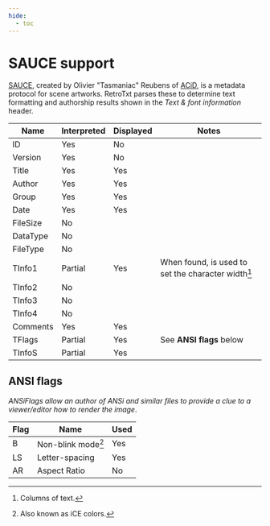 ```yaml
---
hide:
  - toc
---
```

# SAUCE support

[SAUCE](http://www.acid.org/info/sauce/sauce.htm), created by Olivier "Tasmaniac" Reubens of [ACiD](http://www.acid.org), is a metadata protocol for scene artworks. RetroTxt parses these to determine text formatting and authorship results shown in the _Text & font information_ header.

| Name | Interpreted | Displayed | Notes |
| -- | -- | -- | -- |
| ID | Yes | No | |
| Version | Yes | No | |
| Title | Yes | Yes | |
| Author | Yes | Yes | |
| Group | Yes | Yes | |
| Date | Yes | Yes | |
| FileSize | No | | |
| DataType | No | | |
| FileType | No | | |
| TInfo1 | Partial | Yes | When found, is used to set the character width[^1] |
| TInfo2 | No | | |
| TInfo3 | No | | |
| TInfo4 | No | | |
| Comments | Yes | Yes | |
| TFlags | Partial | Yes | See **ANSI flags** below |
| TInfoS | Partial | Yes | |

## ANSI flags

_ANSiFlags allow an author of ANSi and similar files to provide a clue to a viewer/editor how to render the image_.

| Flag | Name | Used |
| -- | -- | -- |
| B | Non-blink mode[^2] | Yes |
| LS | Letter-spacing | Yes |
| AR | Aspect Ratio | No |

[^1]: Columns of text.
[^2]: Also known as iCE colors.